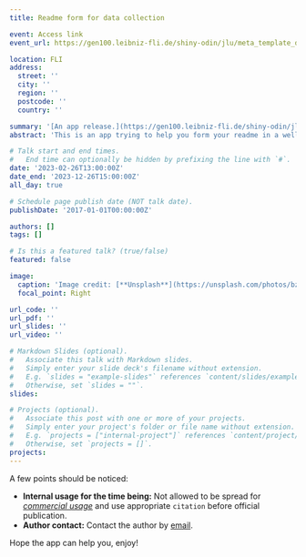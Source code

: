 ```yaml
---
title: Readme form for data collection

event: Access link
event_url: https://gen100.leibniz-fli.de/shiny-odin/jlu/meta_template_dry_20230217/

location: FLI
address:
  street: ''
  city: ''
  region: ''
  postcode: ''
  country: ''

summary: '[An app release.](https://gen100.leibniz-fli.de/shiny-odin/jlu/meta_template_dry_20230217/)'
abstract: 'This is an app trying to help you form your readme in a well-defined templet.'

# Talk start and end times.
#   End time can optionally be hidden by prefixing the line with `#`.
date: '2023-02-26T13:00:00Z'
date_end: '2023-12-26T15:00:00Z'
all_day: true

# Schedule page publish date (NOT talk date).
publishDate: '2017-01-01T00:00:00Z'

authors: []
tags: []

# Is this a featured talk? (true/false)
featured: false

image:
  caption: 'Image credit: [**Unsplash**](https://unsplash.com/photos/bzdhc5b3Bxs)'
  focal_point: Right

url_code: ''
url_pdf: ''
url_slides: ''
url_video: ''

# Markdown Slides (optional).
#   Associate this talk with Markdown slides.
#   Simply enter your slide deck's filename without extension.
#   E.g. `slides = "example-slides"` references `content/slides/example-slides.md`.
#   Otherwise, set `slides = ""`.
slides:

# Projects (optional).
#   Associate this post with one or more of your projects.
#   Simply enter your project's folder or file name without extension.
#   E.g. `projects = ["internal-project"]` references `content/project/deep-learning/index.md`.
#   Otherwise, set `projects = []`.
projects:
---
```


A few points should be noticed:

- **Internal usage for the time being:** Not allowed to be spread for [_commercial usage_](https://www.indeed.com/career-advice/career-development/commercial-use) and use appropriate `citation` before official publication.
- **Author contact:** Contact the author by [email](healix.loo@onmail.com).

Hope the app can help you, enjoy!
